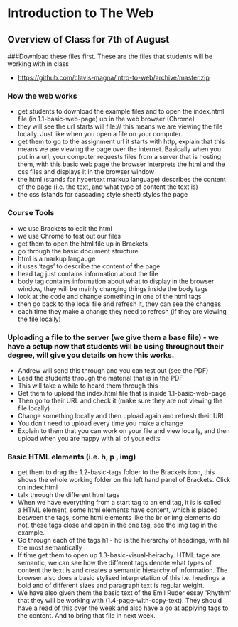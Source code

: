 # Introduction to The Web

## Overview of Class for 7th of August

###Download these files first. These are the files that students will be working with in class
* https://github.com/clavis-magna/intro-to-web/archive/master.zip

### How the web works
* get students to download the example files
and to open the index.html file (in 1.1-basic-web-page) up in the web browser (Chrome)
* they will see the url starts will file:// this means we are viewing the file locally. Just like when you open a file on your computer.
* get them to go to the assignment url it starts with http, explain that this means we are viewing the page over the internet. Basically when you put in a url, your computer requests files from a server that is hosting them, with this basic web page the browser interprets the html and the css files and displays it in the browser window
* the html (stands for hypertext markup language) describes the content of the page (i.e. the text, and what type of content the text is)
* the css (stands for cascading style sheet) styles the page

### Course Tools
* we use Brackets to edit the html
* we use Chrome to test out our files
* get them to open the html file up in Brackets
* go through the basic document structure
* html is a markup langauge
* it uses ‘tags’ to describe the content of the page
* head tag just contains information about the file
* body tag contains information about what to display in the browser window, they will be mainly changing things inside the body tags
* look at the code and change something in one of the html tags
* then go back to the local file and refresh it, they can see the changes
* each time they make a change they need to refresh (if they are viewing the file locally)

### Uploading a file to the server (we give them a base file) - we have a setup now that students will be using throughout their degree, will give you details on how this works.
* Andrew will send this through and you can test out (see the PDF)
* Lead the students through the material that is in the PDF
* This will take a while to heard them through this
* Get them to upload the index.html file that is inside 1.1-basic-web-page
* Then go to their URL and check it (make sure they are not viewing the file locally)
* Change something locally and then upload again and refresh their URL
* You don’t need to upload every time you make a change
* Explain to them that you can work on your file and view locally, and then upload when you are happy with all of your edits

### Basic HTML elements (i.e. h, p , img)
* get them to drag the 1.2-basic-tags folder to the Brackets icon, this shows the whole working folder on the left hand panel of Brackets. Click on index.html
* talk through the different html tags
* When we have everything from a start tag to an end tag, it is is called a HTML element, some html elements have content, which is placed between the tags, some html elements like the br or img elements do not, these tags close and open in the one tag, see the img tag in the example.
* Go through each of the tags h1 - h6 is the hierarchy of headings, with h1 the most semantically
* If time get them to open up 1.3-basic-visual-heirachy. HTML tage are semantic, we can see how the different tags denote what types of content the text is and creates a semantic hierarchy of information. The browser also does a basic stylised interpretation of this i.e. headings a bold and of different sizes and paragraph text is regular weight.
* We have also given them the basic text of the Emil Ruder essay 'Rhythm' that they will be working with (1.4-page-with-copy-text). They should have a read of this over the week and also have a go at applying tags to the content. And to bring that file in next week.
